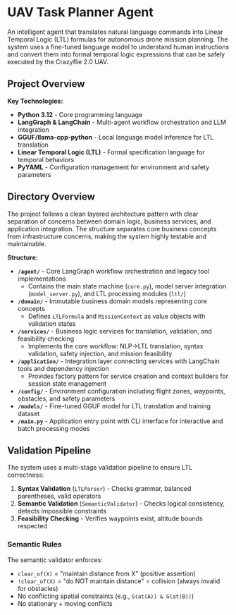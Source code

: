 # UAV Task Planner Agent

An intelligent agent that translates natural language commands into Linear Temporal Logic (LTL) formulas for autonomous drone mission planning. The system uses a fine-tuned language model to understand human instructions and convert them into formal temporal logic expressions that can be safely executed by the Crazyflie 2.0 UAV.

## Project Overview

**Key Technologies:**
- **Python 3.12** - Core programming language
- **LangGraph & LangChain** - Multi-agent workflow orchestration and LLM integration
- **GGUF/llama-cpp-python** - Local language model inference for LTL translation
- **Linear Temporal Logic (LTL)** - Formal specification language for temporal behaviors
- **PyYAML** - Configuration management for environment and safety parameters

## Directory Overview

The project follows a clean layered architecture pattern with clear separation of concerns between domain logic, business services, and application integration. The structure separates core business concepts from infrastructure concerns, making the system highly testable and maintainable.

**Structure:**
- **`/agent/`** - Core LangGraph workflow orchestration and legacy tool implementations
  - Contains the main state machine (`core.py`), model server integration (`model_server.py`), and LTL processing modules (`ltl/`)
- **`/domain/`** - Immutable business domain models representing core concepts
  - Defines `LTLFormula` and `MissionContext` as value objects with validation states
- **`/services/`** - Business logic services for translation, validation, and feasibility checking
  - Implements the core workflow: NLP→LTL translation, syntax validation, safety injection, and mission feasibility
- **`/application/`** - Integration layer connecting services with LangChain tools and dependency injection
  - Provides factory pattern for service creation and context builders for session state management
- **`/config/`** - Environment configuration including flight zones, waypoints, obstacles, and safety parameters
- **`/models/`** - Fine-tuned GGUF model for LTL translation and training dataset
- **`/main.py`** - Application entry point with CLI interface for interactive and batch processing modes

## Validation Pipeline

The system uses a multi-stage validation pipeline to ensure LTL correctness:

1. **Syntax Validation** (`LTLParser`) - Checks grammar, balanced parentheses, valid operators
2. **Semantic Validation** (`SemanticValidator`) - Checks logical consistency, detects impossible constraints
3. **Feasibility Checking** - Verifies waypoints exist, altitude bounds respected

### Semantic Rules

The semantic validator enforces:
- `clear_of(X)` = "maintain distance from X" (positive assertion)
- `!clear_of(X)` = "do NOT maintain distance" = collision (always invalid for obstacles)
- No conflicting spatial constraints (e.g., `G(at(A)) & G(at(B))`)
- No stationary + moving conflicts
